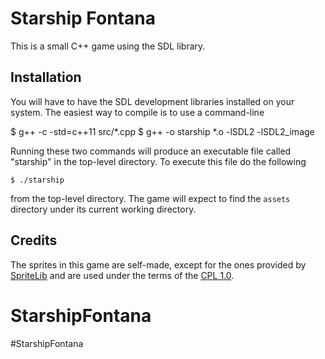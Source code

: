 # Starship Fontana #

This is a small C++ game using the SDL library.

## Installation ##

You will have to have the SDL development libraries installed on
your system.  The easiest way to compile is to use a command-line

$ g++ -c -std=c++11 src/*.cpp
$ g++ -o starship *.o -lSDL2 -lSDL2_image

Running these two commands will produce an executable file called "starship" in the
top-level directory.  To execute this file do the following

`$ ./starship`
 
from the top-level directory.  The game will expect to find the
`assets` directory under its current working directory.

## Credits ##
The sprites in this game are self-made, except for the ones provided by 
[SpriteLib](http://www.widgetworx.com/widgetworx/portfolio/spritelib.html) and are used
under the terms of the [CPL 1.0](http://opensource.org/licenses/cpl1.0.php).
# StarshipFontana
#StarshipFontana
